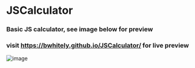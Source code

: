 # JSCalculator

### Basic JS calculator, see image below for preview

### visit https://bwhitely.github.io/JSCalculator/ for live preview

![image](https://puu.sh/HJnKp/e653fc4000.png)
